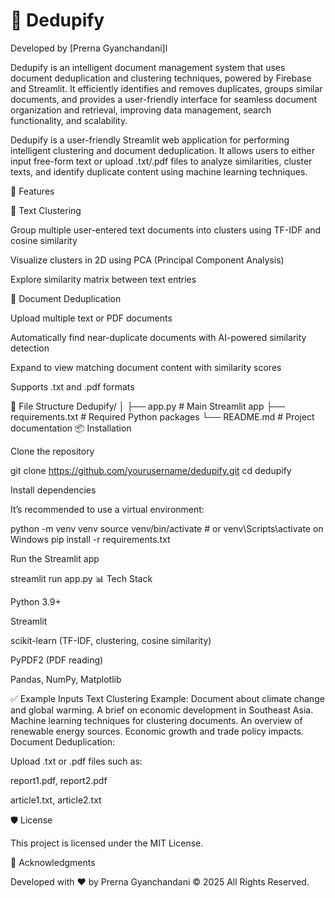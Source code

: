
# 📄 Dedupify

Developed by [Prerna Gyanchandani]l

Dedupify is an intelligent document management system that uses document deduplication and clustering techniques, powered by Firebase and Streamlit. It efficiently identifies and removes duplicates, groups similar documents, and provides a user-friendly interface for seamless document organization and retrieval, improving data management, search functionality, and scalability.


Dedupify is a user-friendly Streamlit web application for performing intelligent clustering and document deduplication. It allows users to either input free-form text or upload .txt/.pdf files to analyze similarities, cluster texts, and identify duplicate content using machine learning techniques.

🚀 Features 

🔹 Text Clustering

Group multiple user-entered text documents into clusters using TF-IDF and cosine similarity

Visualize clusters in 2D using PCA (Principal Component Analysis)

Explore similarity matrix between text entries

🔹 Document Deduplication

Upload multiple text or PDF documents

Automatically find near-duplicate documents with AI-powered similarity detection

Expand to view matching document content with similarity scores

Supports .txt and .pdf formats

📁 File Structure Dedupify/ │ ├── app.py # Main Streamlit app ├── requirements.txt # Required Python packages └── README.md # Project documentation 📦 Installation 

Clone the repository

git clone https://github.com/yourusername/dedupify.git cd dedupify 

Install dependencies

It’s recommended to use a virtual environment:

python -m venv venv source venv/bin/activate # or venv\Scripts\activate on Windows pip install -r requirements.txt 

Run the Streamlit app

streamlit run app.py 📊 Tech Stack 

Python 3.9+

Streamlit

scikit-learn (TF-IDF, clustering, cosine similarity)

PyPDF2 (PDF reading)

Pandas, NumPy, Matplotlib

✅ Example Inputs Text Clustering Example: Document about climate change and global warming. A brief on economic development in Southeast Asia. Machine learning techniques for clustering documents. An overview of renewable energy sources. Economic growth and trade policy impacts. Document Deduplication: 

Upload .txt or .pdf files such as:

report1.pdf, report2.pdf

article1.txt, article2.txt

🛡️ License 

This project is licensed under the MIT License.

🙌 Acknowledgments 

Developed with ❤️ by Prerna Gyanchandani
© 2025 All Rights Reserved.

